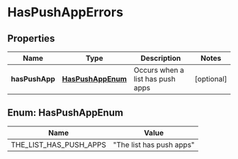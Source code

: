 

# HasPushAppErrors


## Properties

| Name | Type | Description | Notes |
|------------ | ------------- | ------------- | -------------|
|**hasPushApp** | [**HasPushAppEnum**](#HasPushAppEnum) | Occurs when a list has push apps |  [optional] |



## Enum: HasPushAppEnum

| Name | Value |
|---- | -----|
| THE_LIST_HAS_PUSH_APPS | &quot;The list has push apps&quot; |



